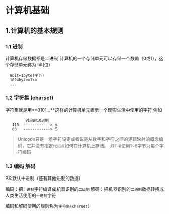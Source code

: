 # 计算机基础



## 1.计算机的基本规则

### 1.1 进制
计算机存储数据都是二进制
计算机的一个存储单元可以存储一个数值（0或1），这个存储单元称为 bit(位)

```
  8bit=1byte(字节)
  1024byte=1kb
  ...
```

### 1.2 字符集 (charset)
  字符集就是用**0101...**这样的计算机单元表示一个现实生活中使用的字符
  例如 
   ```
            对应的10进制
      115  ------------> s
      83   ------------> S

   ```

  > Unicode只是一组字符设定或者说是从数字和字符之间的逻辑映射的概念编码，它并没有指定`代码点`如何在计算机上存储。
  > `UTF-8`使用1~6字节为每个字符编码



### 1.3 编码  解码
  PS:默认十进制（还有其他进制的数据）

 编码：把`十进制`字符编译成机器识别的`二级制`
 解码：把机器识别的`二级制`数据转换成人类生活使用的`十进制`字符

编码和解码使用的规则称为`字符集(charset)`

